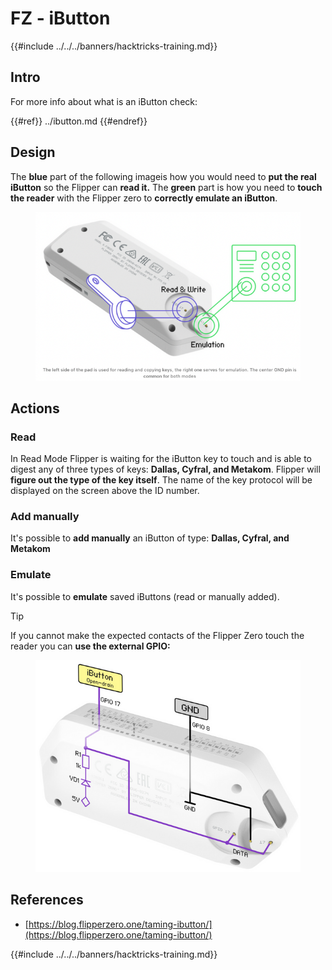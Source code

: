 # FZ - iButton

{{#include ../../../banners/hacktricks-training.md}}

## Intro

For more info about what is an iButton check:

{{#ref}}
../ibutton.md
{{#endref}}

## Design

The **blue** part of the following imageis how you would need to **put the real iButton** so the Flipper can **read it.** The **green** part is how you need to **touch the reader** with the Flipper zero to **correctly emulate an iButton**.

<figure><img src="../../../images/image (565).png" alt=""><figcaption></figcaption></figure>

## Actions

### Read

In Read Mode Flipper is waiting for the iButton key to touch and is able to digest any of three types of keys: **Dallas, Cyfral, and Metakom**. Flipper will **figure out the type of the key itself**. The name of the key protocol will be displayed on the screen above the ID number.

### Add manually

It's possible to **add manually** an iButton of type: **Dallas, Cyfral, and Metakom**

### **Emulate**

It's possible to **emulate** saved iButtons (read or manually added).

> [!TIP]
> If you cannot make the expected contacts of the Flipper Zero touch the reader you can **use the external GPIO:**

<figure><img src="../../../images/image (138).png" alt=""><figcaption></figcaption></figure>

## References

- [https://blog.flipperzero.one/taming-ibutton/](https://blog.flipperzero.one/taming-ibutton/)

{{#include ../../../banners/hacktricks-training.md}}



